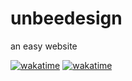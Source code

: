 # unbeedesign
an easy website 

<a href="https://wakatime.com/badge/github/unbeeyt/unbeedesing"><img src="https://wakatime.com/badge/github/unbeeyt/unbeedesing.svg" alt="wakatime"></a>
<a href="https://wakatime.com/badge/user/9d0cf62a-35f3-4113-81a7-0ea3adcec6ca/project/ce2475bf-cb9d-406c-bf08-8d7c451b12ea"><img src="https://wakatime.com/badge/user/9d0cf62a-35f3-4113-81a7-0ea3adcec6ca/project/ce2475bf-cb9d-406c-bf08-8d7c451b12ea.svg" alt="wakatime"></a>

